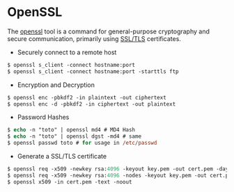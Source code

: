 # OpenSSL

<div class="row row-cols-lg-2"><div>

The [openssl](https://www.openssl.org/) tool is a command for general-purpose cryptography and secure communication, primarily using [SSL/TLS](/operating-systems/networking/protocols/ssl-tls.md) certificates.

* Securely connect to a remote host

```ps
$ openssl s_client -connect hostname:port
$ openssl s_client -connect hostname:port -starttls ftp
```
</div><div>

* Encryption and Decryption

```ps
$ openssl enc -pbkdf2 -in plaintext -out ciphertext
$ openssl enc -d -pbkdf2 -in ciphertext -out plaintext
```

* Password Hashes

```ps
$ echo -n "toto" | openssl md4 # MD4 Hash
$ echo -n "toto" | openssl dgst -md4 # same
$ openssl passwd toto # for usage in /etc/passwd
```

* Generate a SSL/TLS certificate

```ps
$ openssl req -x509 -newkey rsa:4096 -keyout key.pem -out cert.pem -days 365
$ openssl req -x509 -newkey rsa:4096 -nodes -keyout key.pem -out cert.pem -days 365
$ openssl x509 -in cert.pem -text -noout
```
</div></div>